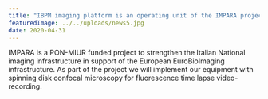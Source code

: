 ```yaml
---
title: "IBPM imaging platform is an operating unit of the IMPARA project: Imaging from molecules to preclinic"
featuredImage: ../../uploads/news5.jpg
date: 2020-04-31
---
```


IMPARA is a PON-MIUR funded project to strengthen the Italian National imaging infrastructure in support of the European EuroBioImaging infrastructure. As part of the project we will implement our equipment with spinning disk confocal microscopy for fluorescence time lapse video-recording.
